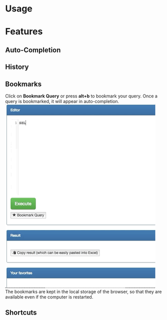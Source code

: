 # Usage
# Features
## Auto-Completion
## History
## Bookmarks
Click on <b>Bookmark Query</b> or press <b>alt+b</b> to bookmark your query. Once a query is bookmarked, it will appear in auto-completion.
![bookmark](assets/bookmark.gif)
The bookmarks are kept in the local storage of the browser, so that they are available even if the computer is restarted. 
## Shortcuts
